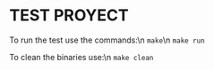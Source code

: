 # TEST PROYECT

To run the test use the commands:\n
```make```\n
```make run```

To clean the binaries use:\n
```make clean```
